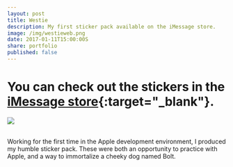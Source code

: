 ```yaml
---
layout: post
title: Westie
description: My first sticker pack available on the iMessage store.
image: /img/westieweb.png
date: 2017-01-11T15:00:00S
share: portfolio 
published: false
---
```

# You can check out the stickers in the [iMessage store](){:target="_blank"}.

<img class="col three" src="/img/1024x768.png">
<div class="col three caption">
&nbsp;
</div> 

Working for the first time in the Apple development environment, I produced my humble sticker pack. These were both an opportunity to practice with Apple, and a way to immortalize a cheeky dog named Bolt.

<div class="img_row">
	<img class="col one" src="/img/b1.png" alt="" title="westie sticker"/>
	<img class="col one" src="/img/b2.png" alt="" title="westie sticker"/>
	<img class="col one" src="/img/b3.png" alt="" title="westie sticker"/>
</div>
<div class="img_row">
	<img class="col one" src="/img/b4.png" alt="" title="westie sticker"/>
	<img class="col one" src="/img/b5.png" alt="" title="westie sticker"/>
	<img class="col one" src="/img/b6.png" alt="" title="westie sticker"/>
</div>
<div class="img_row">
	<img class="col one" src="/img/b7.png" alt="" title="westie sticker"/>
	<img class="col one" src="/img/b8.png" alt="" title="westie sticker"/>
	<img class="col one" src="/img/b9.png" alt="" title="westie sticker"/>
</div>
<div class="img_row">
	<img class="col one" src="/img/b10.png" alt="" title="westie sticker"/>
	<img class="col one" src="/img/b11.png" alt="" title="westie sticker"/>
	<img class="col one" src="/img/b12.png" alt="" title="westie sticker"/>
</div>
<div class="img_row">
	<img class="col one" src="/img/b13.png" alt="" title="westie sticker"/>
	<img class="col one" src="/img/b14.png" alt="" title="westie sticker"/>
	<img class="col one" src="/img/b15.png" alt="" title="westie sticker"/>
</div>
<div class="img_row">
	<img class="col one" src="/img/b16.png" alt="" title="westie sticker"/>
	<img class="col one" src="/img/b17.png" alt="" title="westie sticker"/>
	<img class="col one" src="/img/b18.png" alt="" title="westie sticker"/>
</div>
<div class="img_row">
	<img class="col one" src="/img/b19.png" alt="" title="westie sticker"/>
	<img class="col one" src="/img/b20.png" alt="" title="westie sticker"/>
	<img class="col one" src="/img/b21.png" alt="" title="westie sticker"/>
</div>
<div class="img_row">
	<img class="col one" src="/img/b22.png" alt="" title="westie sticker"/>
	<img class="col one" src="/img/b23.png" alt="" title="westie sticker"/>
	<img class="col one" src="/img/b24.png" alt="" title="westie sticker"/>
</div>
<div class="img_row">
	<img class="col one" src="/img/b25.png" alt="" title="westie sticker"/>
	<img class="col one" src="/img/b26.png" alt="" title="westie sticker"/>
	<img class="col one" src="/img/b27.png" alt="" title="westie sticker"/>
</div>
<div class="img_row">
	<img class="col one" src="/img/b28.png" alt="" title="westie sticker"/>
</div>